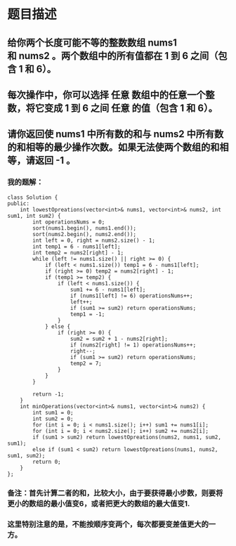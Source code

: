 # 题目描述
## 给你两个长度可能不等的整数数组 nums1 和 nums2 。两个数组中的所有值都在 1 到 6 之间（包含 1 和 6）。
## 每次操作中，你可以选择 任意 数组中的任意一个整数，将它变成 1 到 6 之间 任意 的值（包含 1 和 6）。
## 请你返回使 nums1 中所有数的和与 nums2 中所有数的和相等的最少操作次数。如果无法使两个数组的和相等，请返回 -1 。
### 我的题解：
```
class Solution {
public:
    int lowestOpreations(vector<int>& nums1, vector<int>& nums2, int sum1, int sum2) {
        int operationsNums = 0;
        sort(nums1.begin(), nums1.end());
        sort(nums2.begin(), nums2.end());
        int left = 0, right = nums2.size() - 1;
        int temp1 = 6 - nums1[left];
        int temp2 = nums2[right] - 1;
        while (left != nums1.size() || right >= 0) {
            if (left < nums1.size()) temp1 = 6 - nums1[left];
            if (right >= 0) temp2 = nums2[right] - 1;
            if (temp1 >= temp2) {
                if (left < nums1.size()) {
                    sum1 += 6 - nums1[left];
                    if (nums1[left] != 6) operationsNums++;
                    left++;
                    if (sum1 >= sum2) return operationsNums;
                    temp1 = -1;
                }
            } else {
                if (right >= 0) {
                    sum2 = sum2 + 1 - nums2[right];
                    if (nums2[right] != 1) operationsNums++;
                    right--;
                    if (sum1 >= sum2) return operationsNums; 
                    temp2 = 7;
                }
            }
        }
        
        return -1;
    }
    int minOperations(vector<int>& nums1, vector<int>& nums2) {
        int sum1 = 0;
        int sum2 = 0;
        for (int i = 0; i < nums1.size(); i++) sum1 += nums1[i];
        for (int i = 0; i < nums2.size(); i++) sum2 += nums2[i];
        if (sum1 > sum2) return lowestOpreations(nums2, nums1, sum2, sum1);
        else if (sum1 < sum2) return lowestOpreations(nums1, nums2, sum1, sum2);
        return 0;
    }
};
```
### **备注**：首先计算二者的和，比较大小，由于要获得最小步数，则要将更小的数组的最小值变6，或者把更大的数组的最大值变1.
### 这里特别注意的是，不能按顺序变两个，每次都要变差值更大的一方。